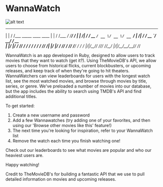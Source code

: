 # WannaWatch

![alt text](https://raw.githubusercontent.com/username/wannawatch/master/3d_glasses.jpg)

 _       __                       _       __      __       __
| |     / /___ _____  ____  ____ | |     / /___ _/ /______/ /_
| | /| / / __ `/ __ \/ __ \/ __ `/ | /| / / __ `/ __/ ___/ __ \
| |/ |/ / /_/ / / / / / / / /_/ /| |/ |/ / /_/ / /_/ /__/ / / /
|__/|__/\__,_/_/ /_/_/ /_/\__,_/ |__/|__/\__,_/\__/\___/_/ /_/


WannaWatch is an app developed in Ruby, designed to allow users to track movies that they want to watch (get it?).  Using TheMovieDB's API, we allow users to choose from historical flicks, current blockbusters, or upcoming releases, and keep track of when they're going to hit theaters.  WannaWatchers can view leaderboards for users with the longest watch list, see the most watched movies, and browse through movies by title, series, or genre.  We've preloaded a number of movies into our database, but the app includes the ability to search using TMDB's API and find additional titles.

To get started:
1) Create a new username and password
2) Add a few Wannawatches (try adding one of your favorites, and then using our 'Browse other movies like this' feature!)
3) The next time you're looking for inspiration, refer to your WannaWatch list
4) Remove the watch each time you finish watching one!

Check out our leaderboards to see what movies are popular and who our heaviest users are.

Happy watching!

Credit to TheMovieDB's for building a fantastic API that we use to pull detailed information on movies and upcoming releases.
